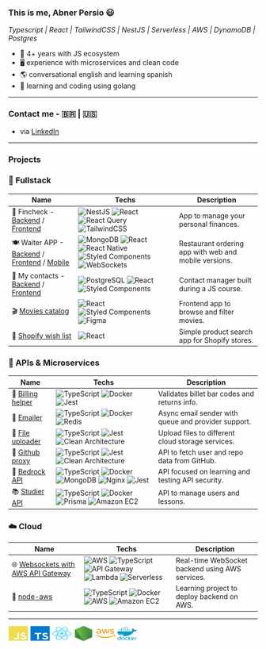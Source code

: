 ### This is me, Abner Persio 😃

_Typescript | React  | TailwindCSS | NestJS | Serverless | AWS | DynamoDB | Postgres_

- 🧠 4+ years with JS ecosystem
- 🖥️ experience with microservices and clean code
- 🌎 conversational english and learning spanish
- 📖 learning and coding using golang

---

### Contact me - 🇧🇷 | 🇺🇸

- via [LinkedIn](https://linkedin.com/in/abnerpersio/)

---

### Projects

### 📱 Fullstack

| Name | Techs | Description |
|------|-------|-------------|
| 🧾 Fincheck - [Backend](https://github.com/abnerpersio/fincheck-api) / [Frontend](https://github.com/abnerpersio/fincheck-web) | ![NestJS](https://img.shields.io/badge/NestJS-E0234E?style=flat&logo=nestjs&logoColor=white) ![React](https://img.shields.io/badge/React-20232A?style=flat&logo=react&logoColor=61DAFB) ![React Query](https://img.shields.io/badge/React_Query-FF4154?style=flat&logo=reactquery&logoColor=white) ![TailwindCSS](https://img.shields.io/badge/TailwindCSS-06B6D4?style=flat&logo=tailwindcss&logoColor=white) | App to manage your personal finances. |
| 🍽️ Waiter APP - [Backend](https://github.com/abnerpersio/waiter-backend) / [Frontend](https://github.com/abnerpersio/waiter-web) / [Mobile](https://github.com/abnerpersio/waiter-app) | ![MongoDB](https://img.shields.io/badge/MongoDB-47A248?style=flat&logo=mongodb&logoColor=white) ![React](https://img.shields.io/badge/React-20232A?style=flat&logo=react&logoColor=61DAFB) ![React Native](https://img.shields.io/badge/React_Native-20232A?style=flat&logo=react&logoColor=61DAFB) ![Styled Components](https://img.shields.io/badge/Styled--Components-20232A?style=flat&logo=styled-components&logoColor=white) ![WebSockets](https://img.shields.io/badge/WebSockets-000000?style=flat&logo=socket.io&logoColor=white) | Restaurant ordering app with web and mobile versions. |
| 👥 My contacts - [Backend](https://github.com/abnerpersio/mycontacts-backend) / [Frontend](https://github.com/abnerpersio/mycontacts-frontend) | ![PostgreSQL](https://img.shields.io/badge/PostgreSQL-4169E1?style=flat&logo=postgresql&logoColor=white) ![React](https://img.shields.io/badge/React-20232A?style=flat&logo=react&logoColor=61DAFB) ![Styled Components](https://img.shields.io/badge/Styled--Components-20232A?style=flat&logo=styled-components&logoColor=white) | Contact manager built during a JS course. |
| 🎬 [Movies catalog](https://github.com/abnerpersio/movies-catalog) | ![React](https://img.shields.io/badge/React-20232A?style=flat&logo=react&logoColor=61DAFB) ![Styled Components](https://img.shields.io/badge/Styled--Components-20232A?style=flat&logo=styled-components&logoColor=white) ![Figma](https://img.shields.io/badge/Figma-F24E1E?style=flat&logo=figma&logoColor=white) | Frontend app to browse and filter movies. |
| 🛒 [Shopify wish list](https://github.com/abnerpersio/shopify-wish-list) | ![React](https://img.shields.io/badge/React-20232A?style=flat&logo=react&logoColor=61DAFB) | Simple product search app for Shopify stores. |


### 🧩 APIs & Microservices


| Name | Techs | Description |
|------|-------|-------------|
| 💸 [Billing helper](https://github.com/abnerpersio/billing-helper) | ![TypeScript](https://img.shields.io/badge/TypeScript-3178C6?style=flat&logo=typescript&logoColor=white) ![Docker](https://img.shields.io/badge/Docker-2496ED?style=flat&logo=docker&logoColor=white) ![Jest](https://img.shields.io/badge/Jest-C21325?style=flat&logo=jest&logoColor=white) | Validates billet bar codes and returns info. |
| 📧 [Emailer](https://github.com/abnerpersio/emailer) | ![TypeScript](https://img.shields.io/badge/TypeScript-3178C6?style=flat&logo=typescript&logoColor=white) ![Docker](https://img.shields.io/badge/Docker-2496ED?style=flat&logo=docker&logoColor=white) ![Redis](https://img.shields.io/badge/Redis-DC382D?style=flat&logo=redis&logoColor=white) | Async email sender with queue and provider support. |
| 📁 [File uploader](https://github.com/abnerpersio/file-uploader) | ![TypeScript](https://img.shields.io/badge/TypeScript-3178C6?style=flat&logo=typescript&logoColor=white) ![Jest](https://img.shields.io/badge/Jest-C21325?style=flat&logo=jest&logoColor=white) ![Clean Architecture](https://img.shields.io/badge/Clean_Architecture-000000?style=flat&logo=cleanarchitecture&logoColor=white) | Upload files to different cloud storage services. |
| 🧪 [Github proxy](https://github.com/abnerpersio/github-proxy) | ![TypeScript](https://img.shields.io/badge/TypeScript-3178C6?style=flat&logo=typescript&logoColor=white) ![Jest](https://img.shields.io/badge/Jest-C21325?style=flat&logo=jest&logoColor=white) ![Clean Architecture](https://img.shields.io/badge/Clean_Architecture-000000?style=flat&logo=cleanarchitecture&logoColor=white) | API to fetch user and repo data from GitHub. |
| 🧱 [Bedrock API](https://github.com/abnerpersio/bedrock-api) | ![TypeScript](https://img.shields.io/badge/TypeScript-3178C6?style=flat&logo=typescript&logoColor=white) ![Docker](https://img.shields.io/badge/Docker-2496ED?style=flat&logo=docker&logoColor=white) ![MongoDB](https://img.shields.io/badge/MongoDB-47A248?style=flat&logo=mongodb&logoColor=white) ![Nginx](https://img.shields.io/badge/Nginx-009639?style=flat&logo=nginx&logoColor=white) ![Jest](https://img.shields.io/badge/Jest-C21325?style=flat&logo=jest&logoColor=white) | API focused on learning and testing API security. |
| 📚 [Studier API](https://github.com/abnerpersio/studier-api) | ![TypeScript](https://img.shields.io/badge/TypeScript-3178C6?style=flat&logo=typescript&logoColor=white) ![Docker](https://img.shields.io/badge/Docker-2496ED?style=flat&logo=docker&logoColor=white) ![Prisma](https://img.shields.io/badge/Prisma-2D3748?style=flat&logo=prisma&logoColor=white) ![Amazon EC2](https://img.shields.io/badge/Amazon_EC2-FF9900?style=flat&logo=amazonaws&logoColor=white) | API to manage users and lessons. |

### ☁️ Cloud

| Name | Techs | Description |
|------|-------|-------------|
| 🌐 [Websockets with AWS API Gateway](https://github.com/abnerpersio/websockets-aws-apigw) | ![AWS](https://img.shields.io/badge/AWS-232F3E?style=flat&logo=amazonaws&logoColor=white) ![TypeScript](https://img.shields.io/badge/TypeScript-3178C6?style=flat&logo=typescript&logoColor=white) ![API Gateway](https://img.shields.io/badge/API_Gateway-FF4F00?style=flat&logo=amazonaws&logoColor=white) ![Lambda](https://img.shields.io/badge/Lambda-FF9900?style=flat&logo=awslambda&logoColor=white) ![Serverless](https://img.shields.io/badge/Serverless-FD5750?style=flat&logo=serverless&logoColor=white) | Real-time WebSocket backend using AWS services. |
| 🐳 [node-aws](https://github.com/abnerpersio/node-aws) | ![TypeScript](https://img.shields.io/badge/TypeScript-3178C6?style=flat&logo=typescript&logoColor=white) ![Docker](https://img.shields.io/badge/Docker-2496ED?style=flat&logo=docker&logoColor=white) ![AWS](https://img.shields.io/badge/AWS-FF4F00?style=flat&logo=amazonaws&logoColor=white) ![Amazon EC2](https://img.shields.io/badge/Amazon_EC2-FF9900?style=flat&logo=amazonaws&logoColor=white) | Learning project to deploy backend on AWS. |

--- 

<div style="display: inline_block">
  <img align="center" alt="Javascript icon" height="30" width="40" src="https://raw.githubusercontent.com/devicons/devicon/master/icons/javascript/javascript-plain.svg">
  <img align="center" alt="Typescript icon" height="30" width="40" src="https://raw.githubusercontent.com/devicons/devicon/master/icons/typescript/typescript-plain.svg">
  <img align="center" alt="React icon" height="30" width="40" src="https://raw.githubusercontent.com/devicons/devicon/master/icons/react/react-original.svg">
  <img align="center" alt="Node icon" height="30" width="40" src="https://raw.githubusercontent.com/devicons/devicon/master/icons/nodejs/nodejs-original.svg">
  <img align="center" alt="AWS icon" height="30" width="40" src="https://raw.githubusercontent.com/devicons/devicon/master/icons/amazonwebservices/amazonwebservices-plain-wordmark.svg">
  <img align="center" alt="Docker icon" height="30" width="40" src="https://raw.githubusercontent.com/devicons/devicon/master/icons/docker/docker-plain-wordmark.svg">
</div>
